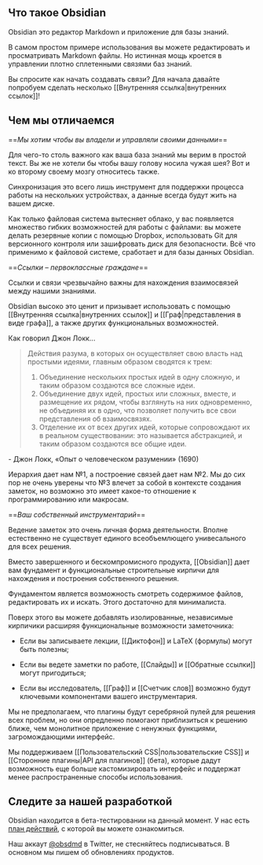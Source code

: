 ## Что такое Obsidian

Obsidian это редактор Markdown и приложение для базы знаний.

В самом простом примере использования вы можете редактировать и просматривать Markdown файлы. Но истинная мощь кроется в управлении плотно сплетенными связями баз знаний. 

Вы спросите как начать создавать связи? Для начала давайте попробуем сделать несколько [[Внутренняя ссылка|внутренних ссылок]]!

## Чем мы отличаемся

==*Мы хотим чтобы вы владели и управляли своими данными*==

Для чего-то столь важного как ваша база знаний мы верим в простой текст. Вы же не хотели бы чтобы вашу голову носила чужая шея? Вот и ко второму своему мозгу относитесь также.

Синхронизация это всего лишь инструмент для поддержки процесса работы на нескольких устройствах, а данные всегда будут жить на вашем диске. 

Как только файловая система вытесняет облако, у вас появляется множество гибких возможностей для работы с файлами: вы можете делать резервные копии с помощью Dropbox, использовать Git для версионного контроля или зашифровать диск для безопасности. Всё что применимо к файловой системе, сработает и для базы данных Obsidian.

==*Ссылки – первоклассные граждане*==

Ссылки и связи чрезвычайно важны для нахождения взаимосвязей между нашими знаниями.

Obsidian высоко это ценит и призывает использовать с помощью [[Внутренняя ссылка|внутренних ссылок]] и [[Граф|представления в виде графа]], а также других функциональных возможностей.

Как говорил Джон Локк...

> Действия разума, в которых он осуществляет свою власть над простыми идеями, главным образом сводятся к трем:
> 1. Объединение нескольких простых идей в одну сложную, и таким образом создаются все сложные идеи.
> 2. Объединение двух идей, простых или сложных, вместе, и размещение их рядом, чтобы взглянуть на них одновременно, не объединяя их в одно, что позволяет получить все свои представления об взаимосвязях.
> 3. Отделение их от всех других идей, которые сопровождают их в реальном существовании: это называется абстракцией, и таким образом создаются все общие идеи.

 \- Джон Локк, «Опыт о человеческом разумении» (1690)
 
Иерархия дает нам №1, а построение связей дает нам №2. Мы до сих пор не очень уверены что №3 влечет за собой в контексте создания заметок, но возможно это имеет какое-то отношение к программированию или макросам. 

==*Ваш собственный инструментарий*==

Ведение заметок это очень личная форма деятельности. Вполне естественно не существует единого всеобъемлющего унивесального для всех решения.

Вместо завершенного и бескомпромисного продукта, [[Obsidian]] дает вам фундамент и функциональные строительные кирпичи для нахождения и построения собственного решения. 

Фундаментом является возможность смотреть содержимое файлов, редактировать их и искать. Этого достаточно для минималиста. 

Поверх этого вы можете добавлять изолированные, независимые кирпичики расширяя функциональные возможности заметочника:

- Если вы записываете лекции, [[Диктофон]] и LaTeX (формулы) могут быть полезны;

- Если вы ведете заметки по работе, [[Слайды]] и [[Обратные ссылки]] могут пригодиться;

- Если вы исследователь, [[Граф]] и [[Счетчик слов]] возможно будут ключевыми компонентами вашего инструментария.

Мы не предполагаем, что плагины будут серебряной пулей для решения всех проблем, но они опредленно помогают приблизиться к решению ближе, чем монолитное приложение с ненужных функциями, загромождающими интерфейс. 

Мы поддерживаем [[Пользовательский CSS|пользовательские CSS]] и [[Сторонние плагины|API для плагинов]] (бета), которые дадут возможность еще больше кастомизировать интерфейс и поддержат менее распространенные способы использования.

## Следите за нашей разработкой

Obsidian находится в бета-тестировании на данный момент. У нас есть [план действий](https://trello.com/b/Psqfqp7I/obsidian-roadmap), с которой вы можете ознакомиться.

Наш аккаут [@obsdmd](https://twitter.com/obsdmd) в Twitter, не стесняйтесь подписываться. В основном мы пишем об обновлениях продуктов.
